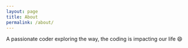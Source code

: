 ```yaml
---
layout: page
title: About
permalink: /about/
---
```


A passionate coder exploring the way, the coding is impacting our life :smile:

